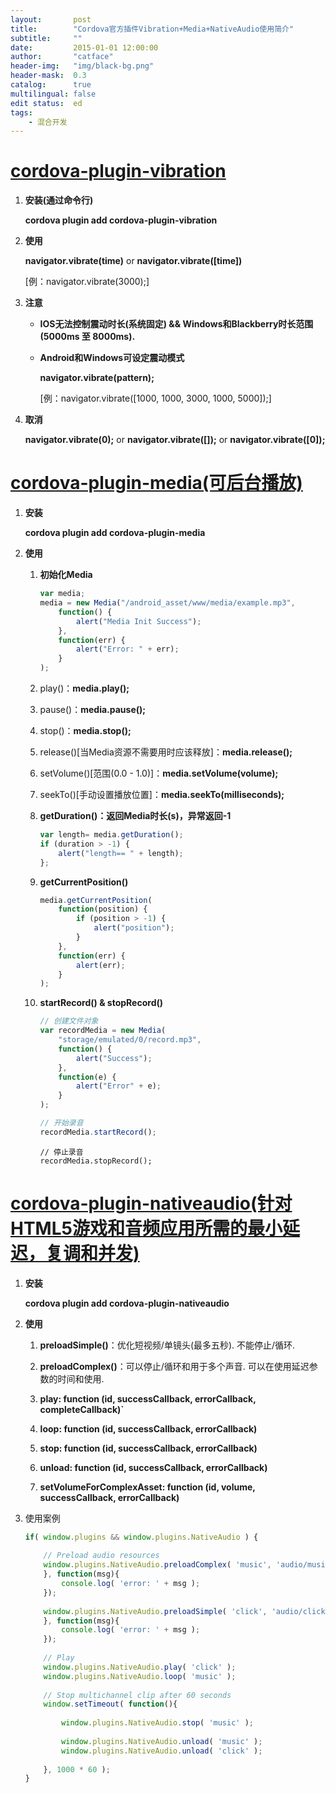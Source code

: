 ```yaml
---
layout:       post
title:        "Cordova官方插件Vibration+Media+NativeAudio使用简介"
subtitle:     ""
date:         2015-01-01 12:00:00
author:       "catface"
header-img:   "img/black-bg.png"
header-mask:  0.3
catalog:      true
multilingual: false
edit status:  ed
tags:
    - 混合开发
---
```


# <a target="_blank" href="http://cordova.apache.org/docs/en/latest/reference/cordova-plugin-vibration/index.html">**cordova-plugin-vibration**</a>

1. **安装(通过命令行)**
	
	**cordova plugin add cordova-plugin-vibration**

2. **使用**

	**navigator.vibrate(time)** or **navigator.vibrate([time])**

	[例：navigator.vibrate(3000);]

3. **注意**

	- **IOS无法控制震动时长(系统固定) && Windows和Blackberry时长范围(5000ms 至 8000ms).**

	- **Android和Windows可设定震动模式**

		**navigator.vibrate(pattern);**
		
		[例：navigator.vibrate([1000, 1000, 3000, 1000, 5000]);]

4. **取消**

	**navigator.vibrate(0);** or **navigator.vibrate([]);** or **navigator.vibrate([0]);**

# <a target="_blank" href="http://cordova.apache.org/docs/en/latest/reference/cordova-plugin-media/index.html">**cordova-plugin-media(可后台播放)**</a>

1. **安装**

	**cordova plugin add cordova-plugin-media**

2. **使用**

	1. **初始化Media**

		```js
		var media;
		media = new Media("/android_asset/www/media/example.mp3", 
			function() {
				alert("Media Init Success");
			}, 
			function(err) {
				alert("Error: " + err);
			}
		);
		```

	2. play()：**media.play();**

	3. pause()：**media.pause();**

	4. stop()：**media.stop();**

	5. release()[当Media资源不需要用时应该释放]：**media.release();**

	6. setVolume()[范围(0.0 - 1.0)]：**media.setVolume(volume);**

	7. seekTo()[手动设置播放位置]：**media.seekTo(milliseconds);**

	8. **getDuration()：返回Media时长(s)，异常返回-1**

		```js
		var length= media.getDuration();
		if (duration > -1) {
			alert("length== " + length);
		};
		```

	9. **getCurrentPosition()**

		```js
		media.getCurrentPosition(
			function(position) {
				if (position > -1) {
					alert("position");
				}
			}, 
			function(err) {
				alert(err);
			}
		);
		```

	10. **startRecord() & stopRecord()**

		```js
		// 创建文件对象
		var recordMedia = new Media(
			"storage/emulated/0/record.mp3", 
			function() {
				alert("Success");
			}, 
			function(e) {
				alert("Error" + e);
			}
		);
		
		// 开始录音
		recordMedia.startRecord();
		```

		```
		// 停止录音
		recordMedia.stopRecord();
		```

# <a target="_blank" href="https://www.npmjs.com/package/cordova-plugin-nativeaudio#roadmap">**cordova-plugin-nativeaudio(针对HTML5游戏和音频应用所需的最小延迟，复调和并发)**</a>

1. **安装**

	**cordova plugin add cordova-plugin-nativeaudio**
	

2. **使用**

	1. **preloadSimple()**：优化短视频/单镜头(最多五秒). 不能停止/循环.
	
	2. **preloadComplex()**：可以停止/循环和用于多个声音. 可以在使用延迟参数的时间和使用.

	3. **play: function (id, successCallback, errorCallback, completeCallback)`**

	4. **loop: function (id, successCallback, errorCallback)**

	5. **stop: function (id, successCallback, errorCallback)**

	6. **unload: function (id, successCallback, errorCallback)**
	
	7. **setVolumeForComplexAsset: function (id, volume, successCallback, errorCallback)**

3. 使用案例

	```js
	if( window.plugins && window.plugins.NativeAudio ) {
		
		// Preload audio resources 
		window.plugins.NativeAudio.preloadComplex( 'music', 'audio/music.mp3', 1, 1, 0, function(msg){
		}, function(msg){
			console.log( 'error: ' + msg );
		});
		
		window.plugins.NativeAudio.preloadSimple( 'click', 'audio/click.mp3', function(msg){
		}, function(msg){
			console.log( 'error: ' + msg );
		});
	 
		// Play 
		window.plugins.NativeAudio.play( 'click' );
		window.plugins.NativeAudio.loop( 'music' );
	 
		// Stop multichannel clip after 60 seconds 
		window.setTimeout( function(){
	 
			window.plugins.NativeAudio.stop( 'music' );
				
			window.plugins.NativeAudio.unload( 'music' );
			window.plugins.NativeAudio.unload( 'click' );
	 
		}, 1000 * 60 );
	}
	```